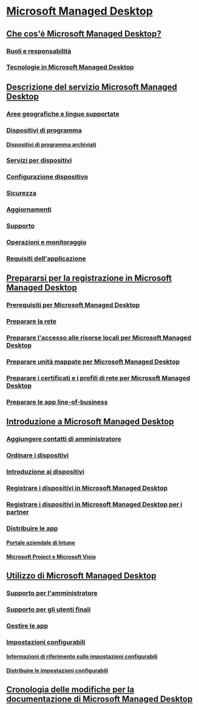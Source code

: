 # [Microsoft Managed Desktop](index.yml)
## [Che cos'è Microsoft Managed Desktop?](intro/index.md)
### [Ruoli e responsabilità](intro/roles-and-responsibilities.md)
### [Tecnologie in Microsoft Managed Desktop](intro/technologies.md)
## [Descrizione del servizio Microsoft Managed Desktop](service-description/index.md)
### [Aree geografiche e lingue supportate](service-description/regions-languages.md)
### [Dispositivi di programma](service-description/device-list.md)
#### [Dispositivi di programma archiviati](service-description/archived-device-list.md)
### [Servizi per dispositivi](service-description/device-services.md)
### [Configurazione dispositivo](service-description/device-policies.md)
### [Sicurezza](service-description/security.md)
### [Aggiornamenti](service-description/updates.md)
### [Supporto](service-description/support.md)
### [Operazioni e monitoraggio](service-description/operations-and-monitoring.md)
### [Requisiti dell'applicazione](service-description/mmd-app-requirements.md)
## [Prepararsi per la registrazione in Microsoft Managed Desktop](get-ready/index.md)
### [Prerequisiti per Microsoft Managed Desktop](get-ready/prerequisites.md)
### [Preparare la rete](get-ready/network.md)
### [Preparare l'accesso alle risorse locali per Microsoft Managed Desktop](get-ready/authentication.md)
### [Preparare unità mappate per Microsoft Managed Desktop](get-ready/mapped-drives.md)
### [Preparare i certificati e i profili di rete per Microsoft Managed Desktop](get-ready/certs-wifi-lan.md)
### [Preparare le app line-of-business](get-ready/apps.md)
## [Introduzione a Microsoft Managed Desktop](get-started/index.md)
### [Aggiungere contatti di amministratore](get-started/add-admin-contacts.md)
### [Ordinare i dispositivi](get-started/devices.md)
### [Introduzione ai dispositivi](get-started/get-started-devices.md)
### [Registrare i dispositivi in Microsoft Managed Desktop](get-started/register-devices-self.md)
### [Registrare i dispositivi in Microsoft Managed Desktop per i partner](get-started/register-devices-partner.md)
### [Distribuire le app](get-started/deploy-apps.md)
#### [Portale aziendale di Intune](get-started/company-portal.md)
#### [Microsoft Project e Microsoft Visio](get-started/project-visio.md)
## [Utilizzo di Microsoft Managed Desktop](working-with-managed-desktop/index.md)
### [Supporto per l'amministratore](working-with-managed-desktop/admin-support.md)
### [Supporto per gli utenti finali](working-with-managed-desktop/end-user-support.md)
### [Gestire le app](working-with-managed-desktop/manage-apps.md)
### [Impostazioni configurabili](working-with-managed-desktop/config-setting-overview.md)
#### [Informazioni di riferimento sulle impostazioni configurabili](working-with-managed-desktop/config-setting-ref.md)
#### [Distribuire le impostazioni configurabili](working-with-managed-desktop/config-setting-deploy.md)
## [Cronologia delle modifiche per la documentazione di Microsoft Managed Desktop](change-history-managed-desktop.md)

